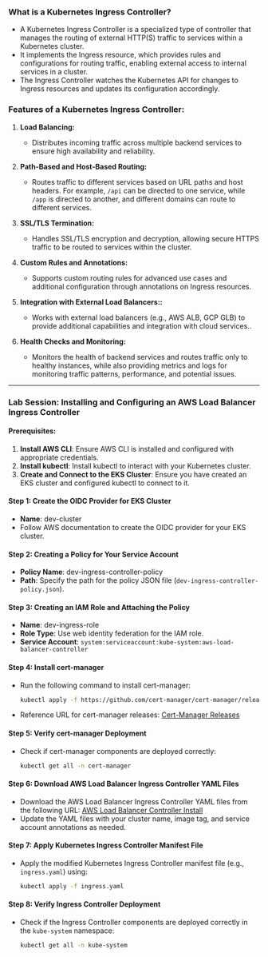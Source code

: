 
### What is a Kubernetes Ingress Controller?

- A Kubernetes Ingress Controller is a specialized type of controller that manages the routing of external HTTP(S) traffic to services within a Kubernetes cluster.
- It implements the Ingress resource, which provides rules and configurations for routing traffic, enabling external access to internal services in a cluster.
- The Ingress Controller watches the Kubernetes API for changes to Ingress resources and updates its configuration accordingly.

### Features of a Kubernetes Ingress Controller:

1. **Load Balancing:**
   - Distributes incoming traffic across multiple backend services to ensure high availability and reliability.

2. **Path-Based and Host-Based Routing:**
   - Routes traffic to different services based on URL paths and host headers. For example, `/api` can be directed to one service, while `/app` is directed to another, and different domains can route to different services.

3. **SSL/TLS Termination:**
   - Handles SSL/TLS encryption and decryption, allowing secure HTTPS traffic to be routed to services within the cluster.

4. **Custom Rules and Annotations:**
   - Supports custom routing rules for advanced use cases and additional configuration through annotations on Ingress resources.

5. **Integration with External Load Balancers::**
   - Works with external load balancers (e.g., AWS ALB, GCP GLB) to provide additional capabilities and integration with cloud services..

6. **Health Checks and Monitoring:**
   - Monitors the health of backend services and routes traffic only to healthy instances, while also providing metrics and logs for monitoring traffic patterns, performance, and potential issues.
  
------
### Lab Session: Installing and Configuring an AWS Load Balancer Ingress Controller

#### Prerequisites:
1. **Install AWS CLI**: Ensure AWS CLI is installed and configured with appropriate credentials.
2. **Install kubectl**: Install kubectl to interact with your Kubernetes cluster.
3. **Create and Connect to the EKS Cluster**: Ensure you have created an EKS cluster and configured kubectl to connect to it.

#### Step 1: Create the OIDC Provider for EKS Cluster
- **Name**: dev-cluster
- Follow AWS documentation to create the OIDC provider for your EKS cluster.

#### Step 2: Creating a Policy for Your Service Account
- **Policy Name**: dev-ingress-controller-policy
- **Path**: Specify the path for the policy JSON file (`dev-ingress-controller-policy.json`).

#### Step 3: Creating an IAM Role and Attaching the Policy
- **Name**: dev-ingress-role
- **Role Type**: Use web identity federation for the IAM role.
- **Service Account**: `system:serviceaccount:kube-system:aws-load-balancer-controller`

#### Step 4: Install cert-manager
- Run the following command to install cert-manager:
  ```bash
  kubectl apply -f https://github.com/cert-manager/cert-manager/releases/download/v1.14.2/cert-manager.yaml
  ```
- Reference URL for cert-manager releases: [Cert-Manager Releases](https://github.com/cert-manager/cert-manager/releases)

#### Step 5: Verify cert-manager Deployment
- Check if cert-manager components are deployed correctly:
  ```bash
  kubectl get all -n cert-manager
  ```

#### Step 6: Download AWS Load Balancer Ingress Controller YAML Files
- Download the AWS Load Balancer Ingress Controller YAML files from the following URL:
  [AWS Load Balancer Controller Install](https://github.com/kubernetes-sigs/aws-load-balancer-controller/tree/v2.7.1/docs/install)
- Update the YAML files with your cluster name, image tag, and service account annotations as needed.

#### Step 7: Apply Kubernetes Ingress Controller Manifest File
- Apply the modified Kubernetes Ingress Controller manifest file (e.g., `ingress.yaml`) using:
  ```bash
  kubectl apply -f ingress.yaml
  ```

#### Step 8: Verify Ingress Controller Deployment
- Check if the Ingress Controller components are deployed correctly in the `kube-system` namespace:
  ```bash
  kubectl get all -n kube-system
  ```

